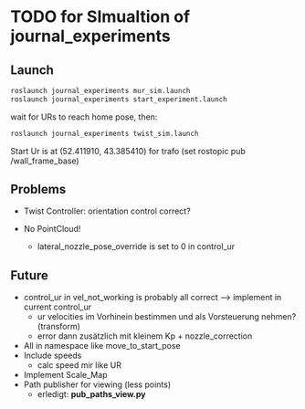 # TODO for SImualtion of journal_experiments

## Launch

```bash
roslaunch journal_experiments mur_sim.launch
roslaunch journal_experiments start_experiment.launch
```

wait for URs to reach home pose, then:

```bash
roslaunch journal_experiments twist_sim.launch
```

Start Ur is at (52.411910, 43.385410) for trafo (set rostopic pub /wall_frame_base)

## Problems
- Twist Controller: orientation control correct?

- No PointCloud!
  - lateral_nozzle_pose_override is set to 0 in control_ur

## Future
- control_ur in vel_not_working is probably all correct --> implement in current control_ur
  - ur velocities im Vorhinein bestimmen und als Vorsteuerung nehmen? (transform)
  - error dann zusätzlich mit kleinem Kp + nozzle_correction
- All in namespace like move_to_start_pose
- Include speeds
  - calc speed mir like UR
- Implement Scale_Map
- Path publisher for viewing (less points)
  - erledigt: **pub_paths_view.py**
